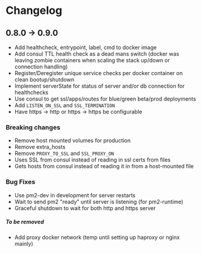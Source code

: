 # Changelog

## 0.8.0 -> 0.9.0  
* Add healthcheck, entrypoint, label, cmd to docker image  
* Add consul TTL health check as a dead mans switch (docker was leaving zombie containers when scaling the stack up/down or connection handling)  
* Register/Deregister unique service checks per docker container on clean bootup/shutdown  
* Implement serverState for status of server and/or db connection for healthchecks  
* Use consul to get ssl/apps/routes for blue/green beta/prod deployments  
* Add `LISTEN_ON_SSL` and `SSL_TERMINATION`  
* Have https -> http or https -> https be configurable  

### Breaking changes  
* Remove host mounted volumes for production  
* Remove extra_hosts  
* Remove `PROXY_TO_SSL` and `SSL_PROXY_ON`  
* Uses SSL from consul instead of reading in ssl certs from files  
* Gets hosts from consul instead of reading it in from a host-mounted file  

### Bug Fixes  
* Use pm2-dev in development for server restarts  
* Wait to send pm2 "ready" until server is listening (for pm2-runtime)  
* Graceful shutdown to wait for both http and https server  

##### To be removed  
* Add proxy docker network (temp until setting up haproxy or nginx mainly)  
